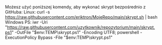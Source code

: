 Możesz użyć poniższej komendy, aby wykonać skrypt bezpośrednio z GitHuba:
Linux: curl -s https://raw.githubusercontent.com/eriktron/MojeRepo/main/skrypt.sh | bash
Windows PS: iwr -Uri "https://raw.githubusercontent.com/uzytkownik/repozytorium/main/skrypt.ps1" -OutFile "$env:TEMP\skrypt.ps1" -Encoding UTF8; powershell -ExecutionPolicy Bypass -File "$env:TEMP\skrypt.ps1"
